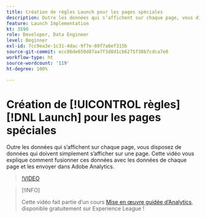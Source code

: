 ```yaml
---
title: Création de règles Launch pour les pages spéciales
description: Outre les données qui s’affichent sur chaque page, vous disposez de données qui doivent simplement s’afficher sur une page. Cette vidéo vous explique comment fusionner ces données avec les données de chaque page et les envoyer dans Adobe Analytics.
feature: Launch Implementation
kt: 3590
role: Developer, Data Engineer
level: Beginner
exl-id: 7cc9ea3e-1c31-4dac-9f7e-89f7a6ef315b
source-git-commit: ecc86de650d87aa7f3d8d1cb6275f38b7cdca7e0
workflow-type: ht
source-wordcount: '119'
ht-degree: 100%

---
```


# Création de [!UICONTROL règles] [!DNL Launch] pour les pages spéciales

Outre les données qui s’affichent sur chaque page, vous disposez de données qui doivent simplement s’afficher sur une page. Cette vidéo vous explique comment fusionner ces données avec les données de chaque page et les envoyer dans Adobe Analytics.

>[!VIDEO](https://video.tv.adobe.com/v/28770/?quality=12&learn=on)

>[!INFO]
>
> Cette vidéo fait partie d’un cours [Mise en œuvre guidée d’Analytics](https://experienceleague.adobe.com/?recommended=Analytics-D-1-2019.1), disponible gratuitement sur Experience League !